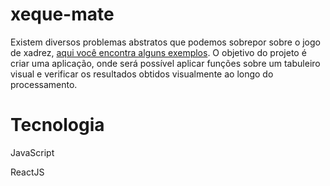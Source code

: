 # xeque-mate

Existem diversos problemas abstratos que podemos sobrepor sobre o jogo de xadrez, [aqui você encontra alguns exemplos](https://pt.wikipedia.org/wiki/Problema_das_oito_damas). O objetivo do projeto é criar uma aplicação, onde será possível aplicar funções sobre um tabuleiro visual e verificar os resultados obtidos visualmente ao longo do processamento.

# Tecnologia

JavaScript

ReactJS
